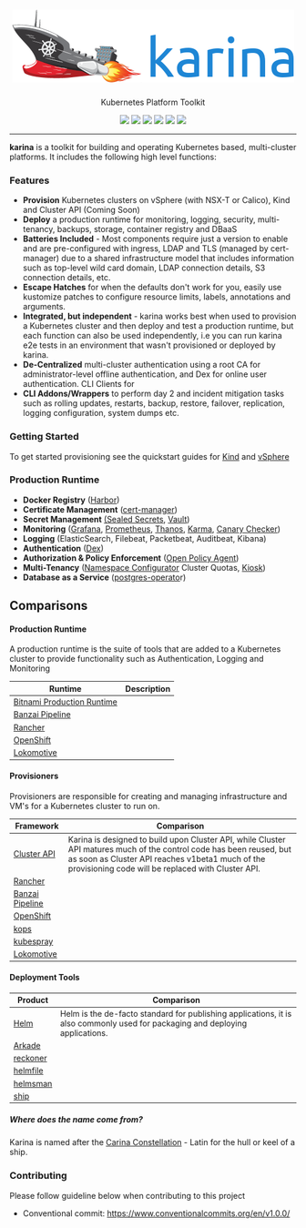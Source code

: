 

<h1 align="center"><img src="https://github.com/flanksource/karina/raw/master/docs/img/logo.png"></i></h1>
  <p align="center">Kubernetes Platform Toolkit</p>
<p align="center">
<a href="https://circleci.com/gh/flanksource/karina"><img src="https://circleci.com/gh/flanksource/karina.svg?style=svg"></a>
<a href="https://goreportcard.com/report/github.com/flanksource/karina"><img src="https://goreportcard.com/badge/github.com/flanksource/karina"></a>
<img src="https://img.shields.io/badge/K8S-1.17%20%7C%201.18-lightgrey.svg"/>
<img src="https://img.shields.io/badge/Infra-vSphere%20%7C%20Kind-lightgrey.svg"/>
<img src="https://img.shields.io/github/license/flanksource/karina.svg?style=flat-square"/>
<a href="https://karina.docs.flanksource.com"> <img src="https://img.shields.io/badge/☰-Docs-lightgrey.svg"/> </a>
</p>


---

**karina** is a toolkit for building and operating Kubernetes based, multi-cluster platforms. It includes the following high level functions:



### Features

* **Provision** Kubernetes clusters on vSphere (with NSX-T or Calico), Kind and Cluster API (Coming Soon)
* **Deploy** a production runtime for monitoring, logging, security, multi-tenancy, backups, storage, container registry and DBaaS
* **Batteries Included** - Most components require just a version to enable and are pre-configured with ingress, LDAP and TLS (managed by cert-manager) due to a shared infrastructure model that includes information such as top-level wild card domain, LDAP connection details, S3 connection details, etc.
* **Escape Hatches** for when the defaults don't work for you, easily use kustomize patches to configure resource limits, labels, annotations and arguments.
* **Integrated, but independent** - karina works best when used to provision a Kubernetes cluster and then deploy and test a production runtime, but each function can also be used independently, i.e you can run karina e2e tests in an environment that wasn't provisioned or deployed by karina.
* **De-Centralized** multi-cluster authentication using a root CA for administrator-level offline authentication, and Dex for online user authentication.
CLI Clients for
* **CLI Addons/Wrappers** to perform day 2 and incident mitigation tasks such as rolling updates, restarts, backup, restore, failover, replication, logging configuration, system dumps etc.



### Getting Started
To get started provisioning see the quickstart guides for [Kind](https://karina.docs.flanksource.com/admin-guide/provisioning/kind/) and [vSphere](https://karina.docs.flanksource.com/admin-guide/provisioning/vsphere/) <br>

### Production Runtime

* **Docker Registry** ([Harbor](http://goharbor.io/))
* **Certificate Management** ([cert-manager](https://cert-manager.io/))
* **Secret Management** [(Sealed Secrets](https://github.com/bitnami-labs/sealed-secrets), [Vault](https://www.vaultproject.io/))
* **Monitoring** ([Grafana](https://github.com/integr8ly/grafana-operator), [Prometheus](https://github.com/coreos/prometheus-operator), [Thanos](https://thanos.io/), [Karma](https://github.com/prymitive/karma), [Canary Checker](https://github.com/flanksource/canary-checker))
* **Logging** (ElasticSearch, Filebeat, Packetbeat, Auditbeat, Kibana)
* **Authentication** ([Dex](https://github.com/dexidp/dex))
* **Authorization & Policy Enforcement** ([Open Policy Agent](https://www.openpolicyagent.org/))
* **Multi-Tenancy** ([Namespace Configurator](https://github.com/redhat-cop/namespace-configuration-operator) Cluster Quotas, [Kiosk](https://github.com/kiosk-sh/kiosk))
* **Database as a Service** ([postgres-operato](https://github.com/zalando/postgres-operator)r)



## Comparisons

#### Production Runtime

A production runtime is the suite of tools that are added to a Kubernetes cluster to provide functionality such as Authentication, Logging and Monitoring

| Runtime                                                                     | Description |
| --------------------------------------------------------------------------- | ----------- |
| [Bitnami Production Runtime](https://github.com/bitnami/kube-prod-runtime)  |             |
| [Banzai Pipeline](https://github.com/banzaicloud/pipeline)                  |             |
| [Rancher](https://rancher.com/docs/rancher/v2.x/en/overview/)               |             |
| [OpenShift](https://www.openshift.com/)                                     |             |
| [Lokomotive](https://kinvolk.io/docs/lokomotive/0.6/)                       |             | 

#### Provisioners

Provisioners are responsible for creating and managing infrastructure and VM's for a Kubernetes cluster to run on.

| Framework                                                    | Comparison                                                   |
| ------------------------------------------------------------ | ------------------------------------------------------------ |
| [Cluster API](https://cluster-api.sigs.k8s.io/)              | Karina is designed to build upon Cluster API, while Cluster API matures much of the control code has been reused, but as soon as Cluster API reaches v1beta1 much of the provisioning code will be replaced with Cluster API. |
| [Rancher](https://rancher.com/docs/rancher/v2.x/en/overview/) |                                                              |
| [Banzai Pipeline](https://github.com/banzaicloud/pipeline)   |                                                              |
| [OpenShift](https://www.openshift.com/)                      |                                                              |
| [kops](https://kops.sigs.k8s.io/)                            |                                                              |
| [kubespray](https://github.com/kubernetes-sigs/kubespray)    |                                                              |
| [Lokomotive](https://kinvolk.io/docs/lokomotive/0.6/concepts/components/)

#### Deployment Tools

| Product     | Comparison                                                   |
| ----------- | ------------------------------------------------------------ |
| [Helm](https://helm.sh/) | Helm is the de-facto standard for publishing applications, it is also commonly used for packaging and deploying applications. |
| [Arkade](https://github.com/alexellis/arkade) |                                                              |
|[reckoner](https://github.com/FairwindsOps/reckoner)       |                                                              |
|[helmfile](https://github.com/roboll/helmfile)  | |
| [helmsman](https://github.com/Praqma/helmsman) | |
| [ship](https://github.com/replicatedhq/ship) | |

##### Where does the name come from?

Karina is named after the [Carina Constellation](https://en.wikipedia.org/wiki/Carina_(constellation)) - Latin for the hull or keel of a ship.

### Contributing
Please follow guideline below when contributing to this project
- Conventional commit: https://www.conventionalcommits.org/en/v1.0.0/

